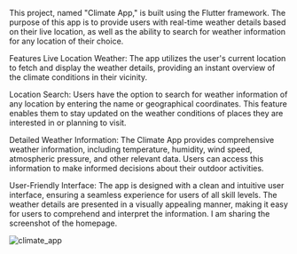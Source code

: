This project, named "Climate App," is built using the Flutter framework. The purpose of this app is to provide users with real-time weather details based on their live location, as well as the ability to search for weather information for any location of their choice.

Features
Live Location Weather: The app utilizes the user's current location to fetch and display the weather details, providing an instant overview of the climate conditions in their vicinity.

Location Search: Users have the option to search for weather information of any location by entering the name or geographical coordinates. This feature enables them to stay updated on the weather conditions of places they are interested in or planning to visit.

Detailed Weather Information: The Climate App provides comprehensive weather information, including temperature, humidity, wind speed, atmospheric pressure, and other relevant data. Users can access this information to make informed decisions about their outdoor activities.

User-Friendly Interface: The app is designed with a clean and intuitive user interface, ensuring a seamless experience for users of all skill levels. The weather details are presented in a visually appealing manner, making it easy for users to comprehend and interpret the information.
I am sharing the screenshot of the homepage.


![climate_app](https://github.com/Naman2857/climate_app/assets/91375130/06f6847d-64e4-4787-b4db-ab4642b500a8)
